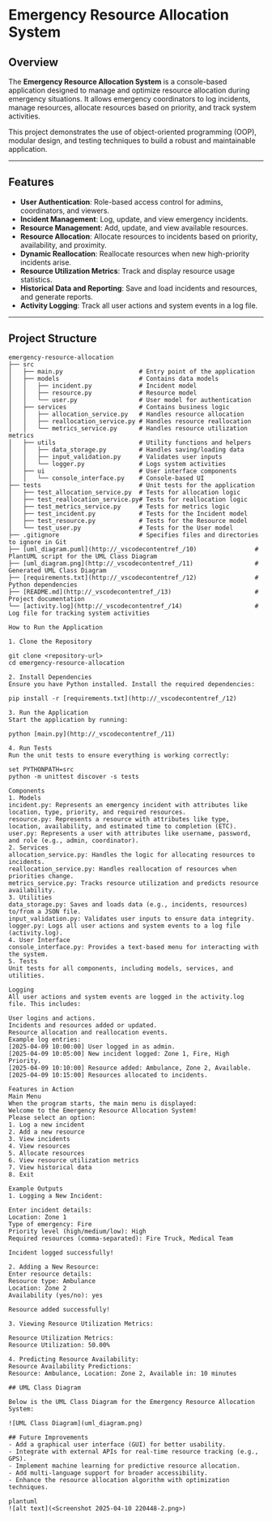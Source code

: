 # Emergency Resource Allocation System

## Overview
The **Emergency Resource Allocation System** is a console-based application designed to manage and optimize resource allocation during emergency situations. It allows emergency coordinators to log incidents, manage resources, allocate resources based on priority, and track system activities.

This project demonstrates the use of object-oriented programming (OOP), modular design, and testing techniques to build a robust and maintainable application.

---

## Features
- **User Authentication**: Role-based access control for admins, coordinators, and viewers.
- **Incident Management**: Log, update, and view emergency incidents.
- **Resource Management**: Add, update, and view available resources.
- **Resource Allocation**: Allocate resources to incidents based on priority, availability, and proximity.
- **Dynamic Reallocation**: Reallocate resources when new high-priority incidents arise.
- **Resource Utilization Metrics**: Track and display resource usage statistics.
- **Historical Data and Reporting**: Save and load incidents and resources, and generate reports.
- **Activity Logging**: Track all user actions and system events in a log file.

---

## Project Structure
```plaintext
emergency-resource-allocation
├── src
│   ├── main.py                     # Entry point of the application
│   ├── models                      # Contains data models
│   │   ├── incident.py             # Incident model
│   │   ├── resource.py             # Resource model
│   │   └── user.py                 # User model for authentication
│   ├── services                    # Contains business logic
│   │   ├── allocation_service.py   # Handles resource allocation
│   │   ├── reallocation_service.py # Handles resource reallocation
│   │   └── metrics_service.py      # Handles resource utilization metrics
│   ├── utils                       # Utility functions and helpers
│   │   ├── data_storage.py         # Handles saving/loading data
│   │   ├── input_validation.py     # Validates user inputs
│   │   └── logger.py               # Logs system activities
│   ├── ui                          # User interface components
│   │   └── console_interface.py    # Console-based UI
├── tests                           # Unit tests for the application
│   ├── test_allocation_service.py  # Tests for allocation logic
│   ├── test_reallocation_service.py# Tests for reallocation logic
│   ├── test_metrics_service.py     # Tests for metrics logic
│   ├── test_incident.py            # Tests for the Incident model
│   ├── test_resource.py            # Tests for the Resource model
│   └── test_user.py                # Tests for the User model
├── .gitignore                      # Specifies files and directories to ignore in Git
├── [uml_diagram.puml](http://_vscodecontentref_/10)                # PlantUML script for the UML Class Diagram
├── [uml_diagram.png](http://_vscodecontentref_/11)                 # Generated UML Class Diagram
├── [requirements.txt](http://_vscodecontentref_/12)                # Python dependencies
├── [README.md](http://_vscodecontentref_/13)                       # Project documentation
└── [activity.log](http://_vscodecontentref_/14)                    # Log file for tracking system activities

How to Run the Application

1. Clone the Repository

git clone <repository-url>
cd emergency-resource-allocation

2. Install Dependencies
Ensure you have Python installed. Install the required dependencies:

pip install -r [requirements.txt](http://_vscodecontentref_/12)

3. Run the Application
Start the application by running:

python [main.py](http://_vscodecontentref_/11)

4. Run Tests
Run the unit tests to ensure everything is working correctly:

set PYTHONPATH=src
python -m unittest discover -s tests

Components
1. Models
incident.py: Represents an emergency incident with attributes like location, type, priority, and required resources.
resource.py: Represents a resource with attributes like type, location, availability, and estimated time to completion (ETC).
user.py: Represents a user with attributes like username, password, and role (e.g., admin, coordinator).
2. Services
allocation_service.py: Handles the logic for allocating resources to incidents.
reallocation_service.py: Handles reallocation of resources when priorities change.
metrics_service.py: Tracks resource utilization and predicts resource availability.
3. Utilities
data_storage.py: Saves and loads data (e.g., incidents, resources) to/from a JSON file.
input_validation.py: Validates user inputs to ensure data integrity.
logger.py: Logs all user actions and system events to a log file (activity.log).
4. User Interface
console_interface.py: Provides a text-based menu for interacting with the system.
5. Tests
Unit tests for all components, including models, services, and utilities.

Logging
All user actions and system events are logged in the activity.log file. This includes:

User logins and actions.
Incidents and resources added or updated.
Resource allocation and reallocation events.
Example log entries:
[2025-04-09 10:00:00] User logged in as admin.
[2025-04-09 10:05:00] New incident logged: Zone 1, Fire, High Priority.
[2025-04-09 10:10:00] Resource added: Ambulance, Zone 2, Available.
[2025-04-09 10:15:00] Resources allocated to incidents.

Features in Action
Main Menu
When the program starts, the main menu is displayed:
Welcome to the Emergency Resource Allocation System!
Please select an option:
1. Log a new incident
2. Add a new resource
3. View incidents
4. View resources
5. Allocate resources
6. View resource utilization metrics
7. View historical data
8. Exit

Example Outputs
1. Logging a New Incident:

Enter incident details:
Location: Zone 1
Type of emergency: Fire
Priority level (high/medium/low): High
Required resources (comma-separated): Fire Truck, Medical Team

Incident logged successfully!

2. Adding a New Resource:
Enter resource details:
Resource type: Ambulance
Location: Zone 2
Availability (yes/no): yes

Resource added successfully!

3. Viewing Resource Utilization Metrics:

Resource Utilization Metrics:
Resource Utilization: 50.00%

4. Predicting Resource Availability:
Resource Availability Predictions:
Resource: Ambulance, Location: Zone 2, Available in: 10 minutes

## UML Class Diagram

Below is the UML Class Diagram for the Emergency Resource Allocation System:

![UML Class Diagram](uml_diagram.png)

## Future Improvements
- Add a graphical user interface (GUI) for better usability.
- Integrate with external APIs for real-time resource tracking (e.g., GPS).
- Implement machine learning for predictive resource allocation.
- Add multi-language support for broader accessibility.
- Enhance the resource allocation algorithm with optimization techniques.

plantuml
![alt text](<Screenshot 2025-04-10 220448-2.png>)
